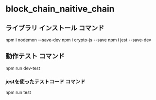 # block_chain_naitive_chain

## ライブラリ インストール コマンド
npm i nodemon --save-dev
npm i crypto-js --save
npm i jest --save-dev

## 動作テスト コマンド
npm run dev-test

### jestを使ったテストコード コマンド 
npm run test
